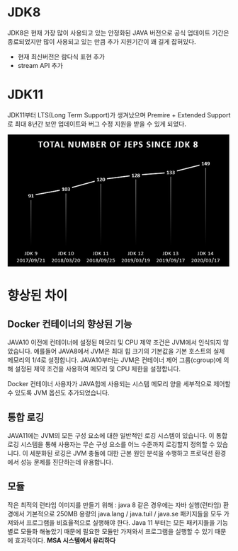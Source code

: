 # JDK8
JDK8은 현재 가장 많이 사용되고 있는 안정화된 JAVA 버전으로 공식 업데이트 기간은 종료되었지만 많이 사용되고 있는 만큼 추가 지원기간이 꽤 길게 잡혀있다.
- 현재 최신버전은 람다식 표현 추가
- stream API 추가

# JDK11
JDK11부터 LTS(Long Term Support)가 생겨났으며 Premire + Extended Support로 최대 8년간 보안 업데이트와 버그 수정 지원을 받을 수 있게 되었다.

![](2021-01-03-13-57-51.png)

# 향상된 차이

## Docker 컨테이너의 향상된 기능
JAVA10 이전에 컨테이너에 설정된 메모리 및 CPU 제약 조건은 JVM에서 인식되지 않았습니다. 예를들어 JAVA8에서 JVM은 최대 힙 크기의 기본값을 기본 호스트의 실제 메모리의 1/4로 설정합니다. JAVA10부터는 JVM은 컨테이너 제어 그룹(cgroup)에 의해 설정된 제약 조건을 사용하여 메모리 및 CPU 제한을 설정합니다.

Docker 컨테이너 사용자가 JAVA힙에 사용되는 시스템 메모리 양을 세부적으로 제어할 수 있도록 JVM 옵션도 추가되었습니다.

## 통합 로깅
JAVA11에는 JVM의 모든 구성 요소에 대한 일반적인 로깅 시스템이 있습니다. 이 통합 로깅 시스템을 통해 사용자는 무슨 구성 요소를 어느 수준까지 로깅할지 정의할 수 있습니다. 이 세분화된 로깅은 JVM 충돌에 대한 근본 원인 분석을 수행하고 프로덕션 환경에서 성능 문제를 진단하는데 유용합니다.

## 모듈
 작은 최적의 런타임 이미지를 만들기 위해 : java 8 같은 경우에는 자바 실행(런타임) 환경에서 기본적으로 250MB 용량의 java.lang / java.tuil / java.se 패키지들을 모두 가져와서 프로그램을 비효율적으로 실행해야 한다. Java 11 부터는 모든 패키지들을 기능별로 모듈화 해놓았기 때문에 필요한 모듈만 가져와서 프로그램을 실행할 수 있기 때문에 효과적이다.
 <strong>MSA 시스템에서 유리하다</strong>